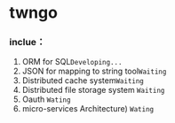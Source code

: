 # twngo 

### inclue：
1. ORM for SQL`Developing...`
2. JSON for mapping to string tool`Waiting`
3. Distributed cache system`Waiting`
4. Distributed file storage system `Waiting`
5. Oauth `Wating`
6. micro-services Architecture) `Wating`
